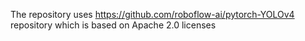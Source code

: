 The repository uses https://github.com/roboflow-ai/pytorch-YOLOv4 repository which is based on Apache 2.0 licenses